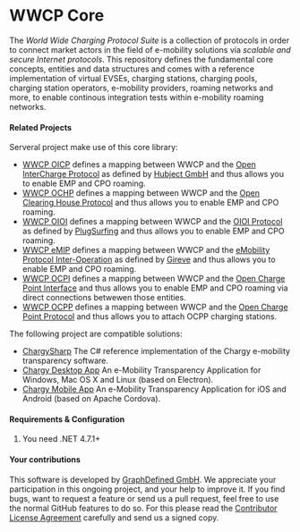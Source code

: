 # WWCP Core

The *World Wide Charging Protocol Suite* is a collection of protocols in order to
connect market actors in the field of e-mobility solutions via *scalable and secure
Internet protocols*. This repository defines the fundamental core concepts, entities
and data structures and comes with a reference implementation of virtual EVSEs, charging
stations, charging pools, charging station operators, e-mobility providers, roaming networks
and more, to enable continous integration tests within e-mobility roaming networks.

#### Related Projects

Serveral project make use of this core library:
 - [WWCP OICP](https://github.com/OpenChargingCloud/WWCP_OICP) defines a mapping between WWCP and the [Open InterCharge Protocol](http://www.intercharge.eu) as defined by [Hubject GmbH](http://www.hubject.com) and thus allows you to enable EMP and CPO roaming.
 - [WWCP OCHP](https://github.com/OpenChargingCloud/WWCP_OCHP) defines a mapping between WWCP and the [Open Clearing House Protocol](http://www.ochp.eu) and thus allows you to enable EMP and CPO roaming.
 - [WWCP OIOI](https://github.com/OpenChargingCloud/WWCP_OIOI) defines a mapping between WWCP and the [OIOI Protocol](https://docs.plugsurfing.com) as defined by [PlugSurfing](https://www.plugsurfing.com) and thus allows you to enable EMP and CPO roaming.
 - [WWCP eMIP](https://github.com/OpenChargingCloud/WWCP_eMIP) defines a mapping between WWCP and the [eMobility Protocol Inter-Operation](https://www.gireve.com/wp-content/uploads/2017/02/Gireve_Tech_eMIP-V0.7.4_ProtocolDescription_1.0.2_en.pdf) as defined by [Gireve](https://www.gireve.com) and thus allows you to enable EMP and CPO roaming.
 - [WWCP OCPI](https://github.com/OpenChargingCloud/WWCP_OCPI) defines a mapping between WWCP and the [Open Charge Point Interface](https://github.com/ocpi/ocpi) and thus allows you to enable EMP and CPO roaming via direct connections betwewen those entities.
 - [WWCP OCPP](https://github.com/OpenChargingCloud/WWCP_OCPP) defines a mapping between WWCP and the [Open Charge Point Protocol](http://www.openchargealliance.org) and thus allows you to attach OCPP charging stations.

The following project are compatible solutions:
- [ChargySharp](https://github.com/OpenChargingCloud/ChargySharp) The C# reference implementation of the Chargy e-mobility transparency software.
- [Chargy Desktop App](https://github.com/OpenChargingCloud/ChargyDesktopApp) An e-Mobility Transparency Application for Windows, Mac OS X and Linux (based on Electron).
- [Chargy Mobile App](https://github.com/OpenChargingCloud/ChargyMobilepApp) An e-Mobility Transparency Application for iOS and Android (based on Apache Cordova).

#### Requirements & Configuration

1. You need .NET 4.7.1+


#### Your contributions

This software is developed by [GraphDefined GmbH](http://www.graphdefined.com).
We appreciate your participation in this ongoing project, and your help to improve it.
If you find bugs, want to request a feature or send us a pull request, feel free to
use the normal GitHub features to do so. For this please read the
[Contributor License Agreement](Contributor%20License%20Agreement.txt)
carefully and send us a signed copy.
